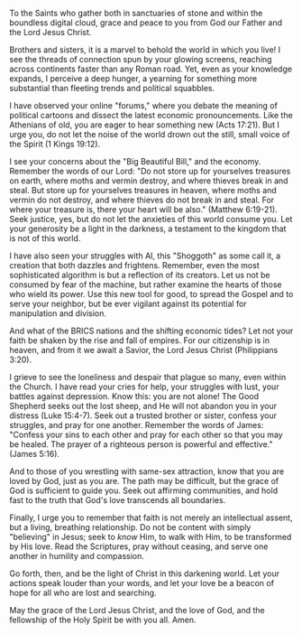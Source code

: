 To the Saints who gather both in sanctuaries of stone and within the boundless digital cloud, grace and peace to you from God our Father and the Lord Jesus Christ.

Brothers and sisters, it is a marvel to behold the world in which you live! I see the threads of connection spun by your glowing screens, reaching across continents faster than any Roman road. Yet, even as your knowledge expands, I perceive a deep hunger, a yearning for something more substantial than fleeting trends and political squabbles.

I have observed your online "forums," where you debate the meaning of political cartoons and dissect the latest economic pronouncements. Like the Athenians of old, you are eager to hear something new (Acts 17:21). But I urge you, do not let the noise of the world drown out the still, small voice of the Spirit (1 Kings 19:12).

I see your concerns about the "Big Beautiful Bill," and the economy. Remember the words of our Lord: "Do not store up for yourselves treasures on earth, where moths and vermin destroy, and where thieves break in and steal. But store up for yourselves treasures in heaven, where moths and vermin do not destroy, and where thieves do not break in and steal. For where your treasure is, there your heart will be also." (Matthew 6:19-21). Seek justice, yes, but do not let the anxieties of this world consume you. Let your generosity be a light in the darkness, a testament to the kingdom that is not of this world.

I have also seen your struggles with AI, this "Shoggoth" as some call it, a creation that both dazzles and frightens. Remember, even the most sophisticated algorithm is but a reflection of its creators. Let us not be consumed by fear of the machine, but rather examine the hearts of those who wield its power. Use this new tool for good, to spread the Gospel and to serve your neighbor, but be ever vigilant against its potential for manipulation and division.

And what of the BRICS nations and the shifting economic tides? Let not your faith be shaken by the rise and fall of empires. For our citizenship is in heaven, and from it we await a Savior, the Lord Jesus Christ (Philippians 3:20).

I grieve to see the loneliness and despair that plague so many, even within the Church. I have read your cries for help, your struggles with lust, your battles against depression. Know this: you are not alone! The Good Shepherd seeks out the lost sheep, and He will not abandon you in your distress (Luke 15:4-7). Seek out a trusted brother or sister, confess your struggles, and pray for one another. Remember the words of James: "Confess your sins to each other and pray for each other so that you may be healed. The prayer of a righteous person is powerful and effective." (James 5:16).

And to those of you wrestling with same-sex attraction, know that you are loved by God, just as you are. The path may be difficult, but the grace of God is sufficient to guide you. Seek out affirming communities, and hold fast to the truth that God's love transcends all boundaries.

Finally, I urge you to remember that faith is not merely an intellectual assent, but a living, breathing relationship. Do not be content with simply "believing" in Jesus; seek to *know* Him, to walk with Him, to be transformed by His love. Read the Scriptures, pray without ceasing, and serve one another in humility and compassion.

Go forth, then, and be the light of Christ in this darkening world. Let your actions speak louder than your words, and let your love be a beacon of hope for all who are lost and searching.

May the grace of the Lord Jesus Christ, and the love of God, and the fellowship of the Holy Spirit be with you all. Amen.